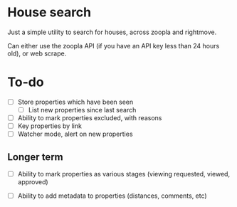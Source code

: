 # House search
Just a simple utility to search for houses, across zoopla and rightmove.

Can either use the zoopla API (if you have an API key less than 24 hours old), or web scrape.



# To-do
- [ ] Store properties which have been seen
  - [ ] List new properties since last search
- [ ] Ability to mark properties excluded, with reasons
- [ ] Key properties by link
- [ ] Watcher mode, alert on new properties

## Longer term
- [ ] Ability to mark properties as various stages (viewing requested, viewed, approved)
- [ ] Ability to add metadata to properties (distances, comments, etc)

